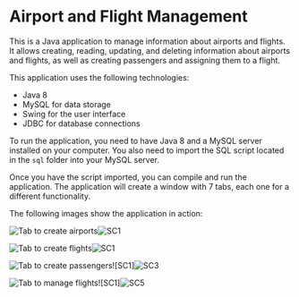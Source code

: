 
# Airport and Flight Management

This is a Java application to manage information about airports and flights. It allows creating, reading, updating, and deleting information about airports and flights, as well as creating passengers and assigning them to a flight.

This application uses the following technologies:

- Java 8
- MySQL for data storage
- Swing for the user interface
- JDBC for database connections

To run the application, you need to have Java 8 and a MySQL server installed on your computer. You also need to import the SQL script located in the `sql` folder into your MySQL server.

Once you have the script imported, you can compile and run the application. The application will create a window with 7 tabs, each one for a different functionality.

The following images show the application in action:

![Tab to create airports](ScreenCaptureForGitRepo/SC1.png)![SC1](https://github.com/user-attachments/assets/409d9d46-bc49-4ea7-9305-722e85a06cb8)


![Tab to create flights](ScreenCaptureForGitRepo/SC2.png)![SC1](![SC2](https://github.com/user-attachments/assets/761a792c-1b18-45ae-b072-6ddfd81ee164))

![Tab to create passengers](ScreenCaptureForGitRepo/SC3.png)![SC1]![SC3](https://github.com/user-attachments/assets/13d1fca0-6d6b-4c05-95cd-a655ce74bc3b)

![Tab to manage flights](ScreenCaptureForGitRepo/SC5.png)![SC1]![SC5](https://github.com/user-attachments/assets/bcd8be2f-6d04-4c2d-905d-fe2a92664d79)

